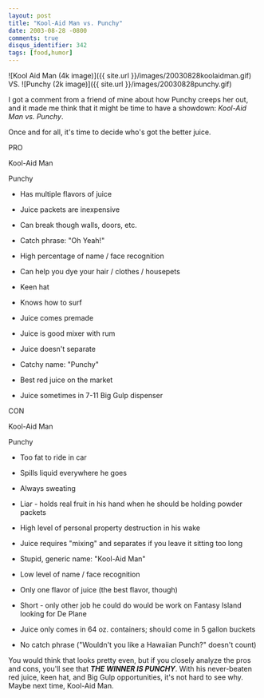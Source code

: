 ```yaml
---
layout: post
title: "Kool-Aid Man vs. Punchy"
date: 2003-08-28 -0800
comments: true
disqus_identifier: 342
tags: [food,humor]
---
```

![Kool Aid Man (4k
image)]({{ site.url }}/images/20030828koolaidman.gif)
VS. ![Punchy (2k
image)]({{ site.url }}/images/20030828punchy.gif)

 I got a comment from a friend of mine about how Punchy creeps her out,
and it made me think that it might be time to have a showdown: *Kool-Aid
Man vs. Punchy*.

 Once and for all, it's time to decide who's got the better juice.

PRO

Kool-Aid Man

Punchy

- Has multiple flavors of juice
- Juice packets are inexpensive
- Can break though walls, doors, etc.
- Catch phrase: "Oh Yeah!"
- High percentage of name / face recognition
- Can help you dye your hair / clothes / housepets

- Keen hat
- Knows how to surf
- Juice comes premade
- Juice is good mixer with rum
- Juice doesn't separate
- Catchy name: "Punchy"
- Best red juice on the market
- Juice sometimes in 7-11 Big Gulp dispenser

CON

Kool-Aid Man

Punchy

- Too fat to ride in car
- Spills liquid everywhere he goes
- Always sweating
- Liar - holds real fruit in his hand when he should be holding powder
    packets
- High level of personal property destruction in his wake
- Juice requires "mixing" and separates if you leave it sitting too
    long
- Stupid, generic name: "Kool-Aid Man"

- Low level of name / face recognition
- Only one flavor of juice (the best flavor, though)
- Short - only other job he could do would be work on Fantasy Island
    looking for De Plane
- Juice only comes in 64 oz. containers; should come in 5 gallon
    buckets
- No catch phrase ("Wouldn't you like a Hawaiian Punch?" doesn't
    count)

 You would think that looks pretty even, but if you closely analyze the
pros and cons, you'll see that ***THE WINNER IS PUNCHY***. With his
never-beaten red juice, keen hat, and Big Gulp opportunities, it's not
hard to see why. Maybe next time, Kool-Aid Man.

